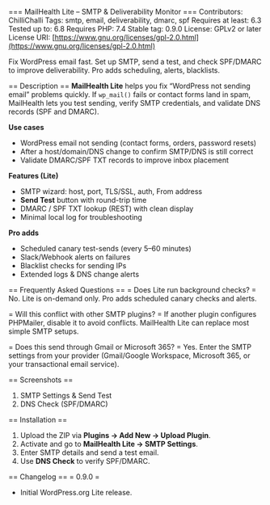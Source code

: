 \=== MailHealth Lite – SMTP & Deliverability Monitor ===
Contributors: ChilliChalli
Tags: smtp, email, deliverability, dmarc, spf&#x20;
Requires at least: 6.3&#x20;
Tested up to: 6.8&#x20;
Requires PHP: 7.4&#x20;
Stable tag: 0.9.0&#x20;
License: GPLv2 or later&#x20;
License URI: [https://www.gnu.org/licenses/gpl-2.0.html](https://www.gnu.org/licenses/gpl-2.0.html)

Fix WordPress email fast. Set up SMTP, send a test, and check SPF/DMARC to improve deliverability. Pro adds scheduling, alerts, blacklists.

\== Description ==
**MailHealth Lite** helps you fix “WordPress not sending email” problems quickly. If `wp_mail()` fails or contact forms land in spam, MailHealth lets you test sending, verify SMTP credentials, and validate DNS records (SPF and DMARC).

**Use cases**

* WordPress email not sending (contact forms, orders, password resets)
* After a host/domain/DNS change to confirm SMTP/DNS is still correct
* Validate DMARC/SPF TXT records to improve inbox placement

**Features (Lite)**

* SMTP wizard: host, port, TLS/SSL, auth, From address
* **Send Test** button with round-trip time
* DMARC / SPF TXT lookup (REST) with clean display
* Minimal local log for troubleshooting

**Pro adds**

* Scheduled canary test-sends (every 5–60 minutes)
* Slack/Webhook alerts on failures
* Blacklist checks for sending IPs
* Extended logs & DNS change alerts

\== Frequently Asked Questions ==
\= Does Lite run background checks? =
No. Lite is on-demand only. Pro adds scheduled canary checks and alerts.

\= Will this conflict with other SMTP plugins? =
If another plugin configures PHPMailer, disable it to avoid conflicts. MailHealth Lite can replace most simple SMTP setups.

\= Does this send through Gmail or Microsoft 365? =
Yes. Enter the SMTP settings from your provider (Gmail/Google Workspace, Microsoft 365, or your transactional email service).

\== Screenshots ==

1. SMTP Settings & Send Test
2. DNS Check (SPF/DMARC)

\== Installation ==

1. Upload the ZIP via **Plugins → Add New → Upload Plugin**.
2. Activate and go to **MailHealth Lite → SMTP Settings**.
3. Enter SMTP details and send a test email.
4. Use **DNS Check** to verify SPF/DMARC.

\== Changelog ==
\= 0.9.0 =

* Initial WordPress.org Lite release.
